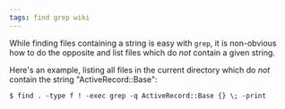 ```yaml
---
tags: find grep wiki
---
```


While finding files containing a string is easy with `grep`, it is non-obvious how to do the opposite and list files which do _not_ contain a given string.

Here's an example, listing all files in the current directory which do _not_ contain the string "ActiveRecord::Base":

```shell
$ find . -type f ! -exec grep -q ActiveRecord::Base {} \; -print
```
